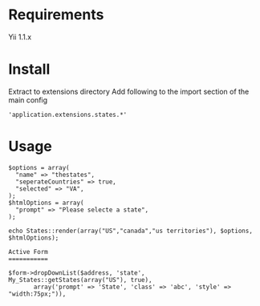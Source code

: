 Requirements 
============

Yii 1.1.x

Install 
=======

Extract to extensions directory
Add following to the import section of the main config
```
'application.extensions.states.*'
```

Usage 
=====

```
$options = array(
  "name" => "thestates",
  "seperateCountries" => true,
  "selected" => "VA",
);
$htmlOptions = array(
  "prompt" => "Please selecte a state",
);
 
echo States::render(array("US","canada","us territories"), $options, $htmlOptions);

Active Form
===========

$form->dropDownList($address, 'state', My_States::getStates(array("US"), true), 
       array('prompt' => 'State', 'class' => 'abc', 'style' => "width:75px;")),
```

